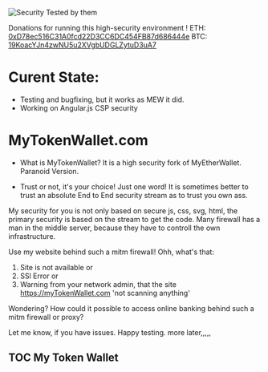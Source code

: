 ![Security Tested by them](https://mytokenwallet.com/images/SiteSecutiry-MyTokenWallet.com.png)

Donations for running this high-security environment !
ETH: [0xD78ec516C31A0fcd22D3CC6DC454FB87d686444e](https://www.mytokenwallet.com/#send-transaction)
BTC: [19KoacYJn4zwNU5u2XVgbUDGLZytuD3uA7](https://www.coinbase.com/checkouts/e8a5a4c74c651d4c4f8db10f8f9ad6c3)

# Curent State:
* Testing and bugfixing, but it works as MEW it did.
* Working on Angular.js CSP security 

# MyTokenWallet.com

* What is MyTokenWallet?
It is a high security fork of MyEtherWallet. Paranoid Version.

* Trust or not, it's your choice!
Just one word! It is sometimes better to trust an absolute End to End security stream as to 
trust you own ass.

My security for you is not only based on secure js, css, svg, html, the primary security is based
on the stream to get the code. Many firewall has a man in the middle server, because they have to
controll the own infrastructure.

Use my website behind such a mitm firewall! Ohh, what's that: 
1. Site is not available or
2. SSl Error or
3. Warning from your network admin, that the site https://myTokenWallet.com 'not scanning anything'

Wondering? How could it possible to access online banking behind such a mitm firewall or proxy?

Let me know, if you have issues. Happy testing. 
more later,,,,,

## TOC My Token Wallet
